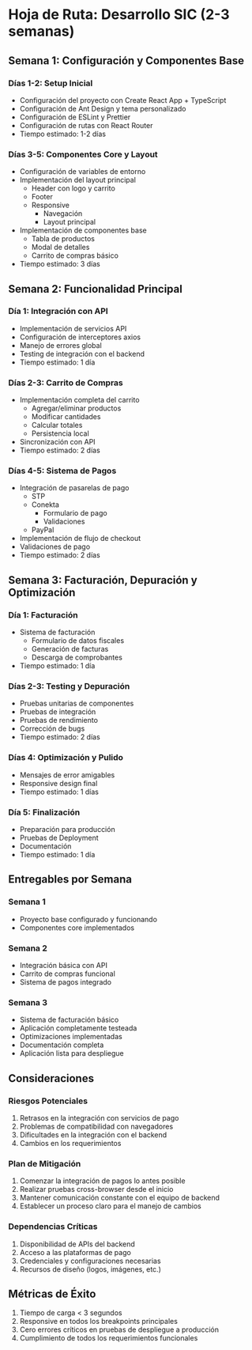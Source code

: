 # Hoja de Ruta: Desarrollo SIC (2-3 semanas)

## Semana 1: Configuración y Componentes Base
### Días 1-2: Setup Inicial
- Configuración del proyecto con Create React App + TypeScript
- Configuración de Ant Design y tema personalizado
- Configuración de ESLint y Prettier
- Configuración de rutas con React Router
- Tiempo estimado: 1-2 días

### Días 3-5: Componentes Core y Layout
- Configuración de variables de entorno
- Implementación del layout principal
  - Header con logo y carrito
  - Footer
  - Responsive
    - Navegación
    - Layout principal   
- Implementación de componentes base
  - Tabla de productos
  - Modal de detalles
  - Carrito de compras básico
- Tiempo estimado: 3 días

## Semana 2: Funcionalidad Principal
### Día 1: Integración con API
- Implementación de servicios API
- Configuración de interceptores axios
- Manejo de errores global
- Testing de integración con el backend
- Tiempo estimado: 1 día

### Días 2-3: Carrito de Compras
- Implementación completa del carrito
  - Agregar/eliminar productos
  - Modificar cantidades
  - Calcular totales
  - Persistencia local
- Sincronización con API
- Tiempo estimado: 2 días

### Días 4-5: Sistema de Pagos
- Integración de pasarelas de pago
  - STP
  - Conekta
    - Formulario de pago
    - Validaciones
  - PayPal
- Implementación de flujo de checkout
- Validaciones de pago
- Tiempo estimado: 2 días

## Semana 3: Facturación, Depuración y Optimización
### Día 1: Facturación
- Sistema de facturación
  - Formulario de datos fiscales
  - Generación de facturas
  - Descarga de comprobantes
- Tiempo estimado: 1 día

### Días 2-3: Testing y Depuración
- Pruebas unitarias de componentes
- Pruebas de integración
- Pruebas de rendimiento
- Corrección de bugs
- Tiempo estimado: 2 días

### Días 4: Optimización y Pulido
- Mensajes de error amigables
- Responsive design final
- Tiempo estimado: 1 días

### Día 5: Finalización
- Preparación para producción
- Pruebas de Deployment
- Documentación
- Tiempo estimado: 1 día

## Entregables por Semana

### Semana 1
- Proyecto base configurado y funcionando
- Componentes core implementados

### Semana 2
- Integración básica con API
- Carrito de compras funcional
- Sistema de pagos integrado

### Semana 3
- Sistema de facturación básico
- Aplicación completamente testeada
- Optimizaciones implementadas
- Documentación completa
- Aplicación lista para despliegue

## Consideraciones

### Riesgos Potenciales
1. Retrasos en la integración con servicios de pago
2. Problemas de compatibilidad con navegadores
3. Dificultades en la integración con el backend
4. Cambios en los requerimientos

### Plan de Mitigación
1. Comenzar la integración de pagos lo antes posible
2. Realizar pruebas cross-browser desde el inicio
3. Mantener comunicación constante con el equipo de backend
4. Establecer un proceso claro para el manejo de cambios

### Dependencias Críticas
1. Disponibilidad de APIs del backend
2. Acceso a las plataformas de pago
3. Credenciales y configuraciones necesarias
4. Recursos de diseño (logos, imágenes, etc.)

## Métricas de Éxito
1. Tiempo de carga < 3 segundos
2. Responsive en todos los breakpoints principales
3. Cero errores críticos en pruebas de despliegue a producción
4. Cumplimiento de todos los requerimientos funcionales
